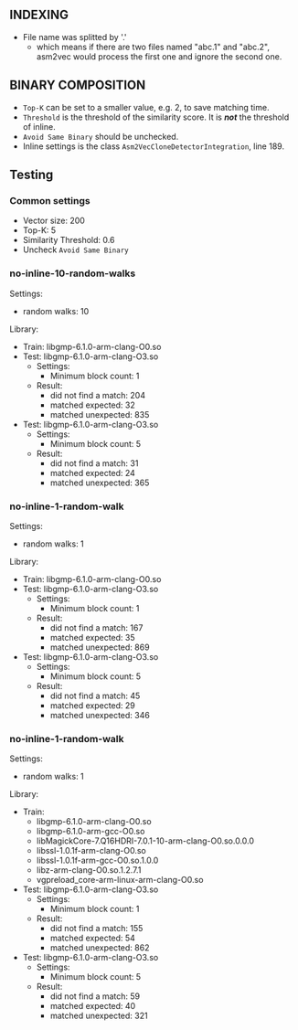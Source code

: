 ## INDEXING

- File name was splitted by '.'
    - which means if there are two files named "abc.1" and "abc.2", asm2vec would process the first one and ignore the second one.
    
## BINARY COMPOSITION

- `Top-K` can be set to a smaller value, e.g. 2, to save matching time.
- `Threshold` is the threshold of the similarity score. It is __*not*__ the threshold of inline.
- `Avoid Same Binary` should be unchecked.
- Inline settings is the class `Asm2VecCloneDetectorIntegration`, line 189. 


## Testing

### Common settings

- Vector size: 200
- Top-K: 5
- Similarity Threshold: 0.6
- Uncheck `Avoid Same Binary`

### no-inline-10-random-walks

Settings:
- random walks: 10

Library:

- Train: libgmp-6.1.0-arm-clang-O0.so
- Test: libgmp-6.1.0-arm-clang-O3.so
    - Settings: 
        - Minimum block count: 1
    - Result:
        - did not find a match: 204
        - matched expected: 32
        - matched unexpected: 835
- Test: libgmp-6.1.0-arm-clang-O3.so
    - Settings: 
        - Minimum block count: 5
    - Result:
        - did not find a match: 31
        - matched expected: 24
        - matched unexpected: 365

### no-inline-1-random-walk

Settings:
- random walks: 1

Library:

- Train: libgmp-6.1.0-arm-clang-O0.so
- Test: libgmp-6.1.0-arm-clang-O3.so
    - Settings: 
        - Minimum block count: 1
    - Result:
        - did not find a match: 167
        - matched expected: 35
        - matched unexpected: 869
- Test: libgmp-6.1.0-arm-clang-O3.so
    - Settings: 
        - Minimum block count: 5
    - Result:
        - did not find a match: 45
        - matched expected: 29
        - matched unexpected: 346

### no-inline-1-random-walk

Settings:
- random walks: 1

Library:

- Train: 
    - libgmp-6.1.0-arm-clang-O0.so
    - libgmp-6.1.0-arm-gcc-O0.so
    - libMagickCore-7.Q16HDRI-7.0.1-10-arm-clang-O0.so.0.0.0
    - libssl-1.0.1f-arm-clang-O0.so
    - libssl-1.0.1f-arm-gcc-O0.so.1.0.0
    - libz-arm-clang-O0.so.1.2.7.1
    - vgpreload_core-arm-linux-arm-clang-O0.so
- Test: libgmp-6.1.0-arm-clang-O3.so
    - Settings: 
        - Minimum block count: 1
    - Result:
        - did not find a match: 155
        - matched expected: 54
        - matched unexpected: 862
- Test: libgmp-6.1.0-arm-clang-O3.so
    - Settings: 
        - Minimum block count: 5
    - Result:
        - did not find a match: 59
        - matched expected: 40
        - matched unexpected: 321